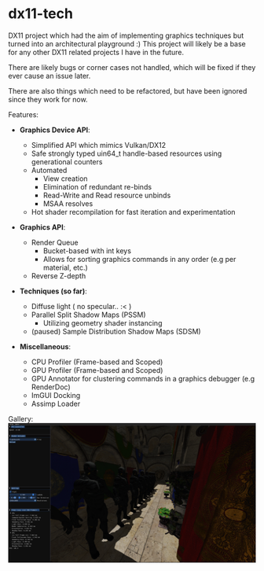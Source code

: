 # dx11-tech
DX11 project which had the aim of implementing graphics techniques but turned into an architectural playground :)
This project will likely be a base for any other DX11 related projects I have in the future.
 
There are likely bugs or corner cases not handled, which will be fixed if they ever cause an issue later.
 
There are also things which need to be refactored, but have been ignored since they work for now.
  
Features:
* __Graphics Device API__:
	* Simplified API which mimics Vulkan/DX12
	* Safe strongly typed uin64_t handle-based resources using generational counters
	* Automated
		* View creation
		* Elimination of redundant re-binds
		* Read-Write and Read resource unbinds
		* MSAA resolves
	* Hot shader recompilation for fast iteration and experimentation
	

* __Graphics API__:
	* Render Queue
		* Bucket-based with int keys
		* Allows for sorting graphics commands in any order (e.g per material, etc.)
	* Reverse Z-depth

* __Techniques (so far)__:
	* Diffuse light ( no specular.. :< )
	* Parallel Split Shadow Maps (PSSM)
		* Utilizing geometry shader instancing
	* (paused) Sample Distribution Shadow Maps (SDSM)

* __Miscellaneous__:
	* CPU Profiler (Frame-based and Scoped)
	* GPU Profiler (Frame-based and Scoped)
	* GPU Annotator for clustering commands in a graphics debugger (e.g RenderDoc)
	* ImGUI Docking
	* Assimp Loader
  
Gallery:  
![Alt text](gallery/ss.png?raw=true "Screenshot")
	 



	




